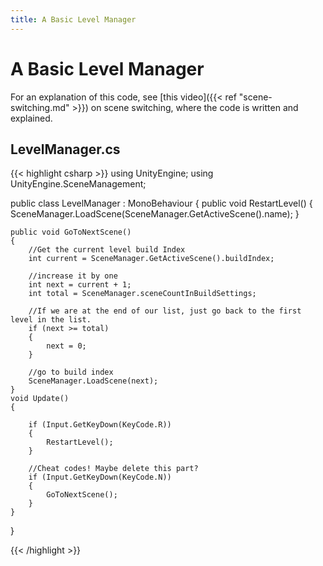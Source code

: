 ```yaml
---
title: A Basic Level Manager
---
```

# A Basic Level Manager
For an explanation of this code, see [this video]({{< ref "scene-switching.md" >}}) on scene switching, where the code is written and explained.

## LevelManager.cs
{{< highlight csharp >}}
using UnityEngine;
using UnityEngine.SceneManagement;

public class LevelManager : MonoBehaviour
{
    public void RestartLevel()
    {
        SceneManager.LoadScene(SceneManager.GetActiveScene().name);
    }

    public void GoToNextScene()
    {
        //Get the current level build Index
        int current = SceneManager.GetActiveScene().buildIndex;
        
        //increase it by one
        int next = current + 1;
        int total = SceneManager.sceneCountInBuildSettings;
        
        //If we are at the end of our list, just go back to the first level in the list.
        if (next >= total)
        {
            next = 0;
        }

        //go to build index
        SceneManager.LoadScene(next);
    }
    void Update()
    {

        if (Input.GetKeyDown(KeyCode.R))
        {
            RestartLevel();
        }

        //Cheat codes! Maybe delete this part?
        if (Input.GetKeyDown(KeyCode.N))
        {
            GoToNextScene();
        }
    }
}

{{< /highlight >}}
